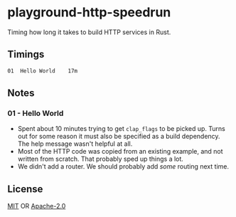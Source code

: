 # playground-http-speedrun
Timing how long it takes to build HTTP services in Rust.

## Timings
```txt
01  Hello World    17m
```

## Notes
### 01 - Hello World
- Spent about 10 minutes trying to get `clap_flags` to be picked up. Turns out
  for some reason it must also be specified as a build dependency. The help
  message wasn't helpful at all.
- Most of the HTTP code was copied from an existing example, and not written
  from scratch. That probably sped up things a lot.
- We didn't add a router. We should probably add _some_ routing next time.

## License
[MIT](./LICENSE-MIT) OR [Apache-2.0](./LICENSE-APACHE)
